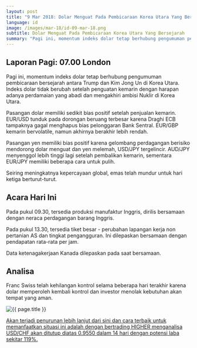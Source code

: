 ```yaml
---
layout: post
title: "9 Mar 2018: Dolar Menguat Pada Pembicaraan Korea Utara Yang Bersejarah"
language: id
image: /images/mar-18/id-09-mar-18.png
subtitle: Dolar Menguat Pada Pembicaraan Korea Utara Yang Bersejarah
summary: "Pagi ini, momentum indeks dolar tetap berhubung pengumuman pembicaraan bersejarah antara Trump dan Kim Jong Un di Korea Utara. Indeks dolar tidak berubah setelah penguatan kemarin dengan harapan adanya perdamaian yang abadi dan mengakhiri ambisi Nuklir di Korea Utara"
---
```

## Laporan Pagi: 07.00 London

Pagi ini, momentum indeks dolar tetap berhubung pengumuman pembicaraan bersejarah antara Trump dan Kim Jong Un di Korea Utara. Indeks dolar tidak berubah setelah penguatan kemarin dengan harapan adanya perdamaian yang abadi dan mengakhiri ambisi Nuklir di Korea Utara.

Pasangan dolar memiliki sedikit bias positif setelah penjualan kemarin. EUR/USD tunduk pada dorongan beruang terbesar karena Draghi ECB tampaknya gagal menghapus bias pelonggaran Bank Sentral. EUR/GBP kemarin bervolatile, namun akhirnya berakhir lebih rendah.

Pasangan yen memiliki bias positif karena gelombang perdagangan berisiko mendorong dolar menguat dan yen melemah, USD/JPY tergelincir. AUD/JPY menyenggol lebih tinggi lagi setelah pembalikan kemarin, sementara EUR/JPY memiliki beberapa cara untuk pulih.

Seiring meningkatnya kepercayaan global, emas telah mundur untuk hari ketiga berturut-turut.

## Acara Hari Ini

Pada pukul 09.30, tersedia produksi manufaktur Inggris, dirilis bersamaan dengan neraca perdagangan barang Inggris.

Pada pukul 13.30, tersedia tiket besar - perubahan lapangan kerja non pertanian AS dan tingkat pengangguran. Ini dilepaskan bersamaan dengan pendapatan rata-rata per jam.

Data ketenagakerjaan Kanada dilepaskan pada saat bersamaan.

## Analisa

Franc Swiss telah kehilangan kontrol selama beberapa hari terakhir karena dolar memperoleh kembali kontrol dan investor menolak kebutuhan akan tempat yang aman.

<img src="{{ site.url }}/images/mar-18/id-09-mar-18.png" alt="{{ page.title }}" title="{{ page.title }}">

<a href="%LINK%%?currency=USD&market=forex&underlying=frxUSDCHF&formname=higherlower&duration_amount=14&duration_units=d&amount=10&amount_type=payout&expiry_type=duration&barrier=0.9550" target="_blank">Akan terjadi penurunan lebih lanjut dari sini dan cara terbaik untuk memanfaatkan situasi ini adalah dengan bertrading HIGHER menganalisa USD/CHF akan ditutup diatas 0.9550 dalam 14 hari dengan potensi laba sekitar 119%.</a>
